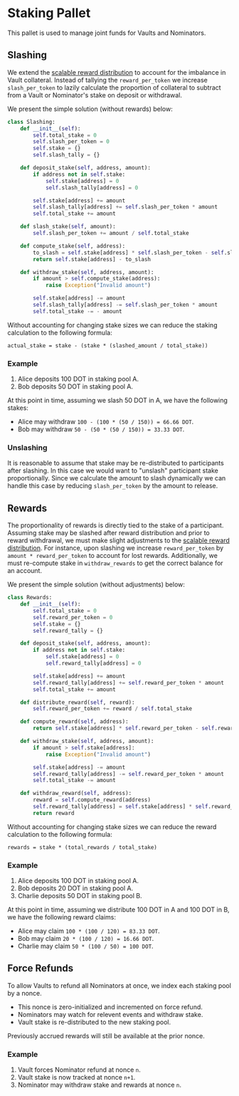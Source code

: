 # Staking Pallet

This pallet is used to manage joint funds for Vaults and Nominators.

## Slashing

We extend the [scalable reward distribution](https://solmaz.io/2019/02/24/scalable-reward-changing/) to account for the imbalance in Vault collateral. Instead of tallying the `reward_per_token` we increase `slash_per_token` to lazily calculate the proportion of collateral to subtract from a Vault or Nominator's stake on deposit or withdrawal.

We present the simple solution (without rewards) below:

```python
class Slashing:
    def __init__(self):
        self.total_stake = 0
        self.slash_per_token = 0
        self.stake = {}
        self.slash_tally = {}

    def deposit_stake(self, address, amount):
        if address not in self.stake:
            self.stake[address] = 0
            self.slash_tally[address] = 0

        self.stake[address] += amount
        self.slash_tally[address] += self.slash_per_token * amount
        self.total_stake += amount

    def slash_stake(self, amount):
        self.slash_per_token += amount / self.total_stake

    def compute_stake(self, address):
        to_slash = self.stake[address] * self.slash_per_token - self.slash_tally[address]
        return self.stake[address] - to_slash

    def withdraw_stake(self, address, amount):
        if amount > self.compute_stake(address):
            raise Exception("Invalid amount")

        self.stake[address] -= amount
        self.slash_tally[address] -= self.slash_per_token * amount
        self.total_stake -= - amount
```

Without accounting for changing stake sizes we can reduce the staking calculation to the following formula:

```
actual_stake = stake - (stake * (slashed_amount / total_stake))
```

### Example

1. Alice deposits 100 DOT in staking pool A.
2. Bob deposits 50 DOT in staking pool A.

At this point in time, assuming we slash 50 DOT in A, we have the following stakes:

- Alice may withdraw `100 - (100 * (50 / 150)) = 66.66 DOT`.
- Bob may withdraw `50 - (50 * (50 / 150)) = 33.33 DOT`.

### Unslashing

It is reasonable to assume that stake may be re-distributed to participants after slashing. In this case we would want to "unslash" participant stake proportionally. Since we calculate the amount to slash dynamically we can handle this case by reducing `slash_per_token` by the amount to release.

## Rewards

The proportionality of rewards is directly tied to the stake of a participant. Assuming stake may be slashed after reward distribution and prior to reward withdrawal, we must make slight adjustments to the [scalable reward distribution](https://solmaz.io/2019/02/24/scalable-reward-changing/). For instance, upon slashing we increase `reward_per_token` by `amount * reward_per_token` to account for lost rewards. Additionally, we must re-compute stake in `withdraw_rewards` to get the correct balance for an account.

We present the simple solution (without adjustments) below:

```python
class Rewards:
    def __init__(self):
        self.total_stake = 0
        self.reward_per_token = 0
        self.stake = {}
        self.reward_tally = {}

    def deposit_stake(self, address, amount):
        if address not in self.stake:
            self.stake[address] = 0
            self.reward_tally[address] = 0

        self.stake[address] += amount
        self.reward_tally[address] += self.reward_per_token * amount
        self.total_stake += amount

    def distribute_reward(self, reward):
        self.reward_per_token += reward / self.total_stake

    def compute_reward(self, address):
        return self.stake[address] * self.reward_per_token - self.reward_tally[address]

    def withdraw_stake(self, address, amount):
        if amount > self.stake[address]:
            raise Exception("Invalid amount")

        self.stake[address] -= amount
        self.reward_tally[address] -= self.reward_per_token * amount
        self.total_stake -= amount

    def withdraw_reward(self, address):
        reward = self.compute_reward(address)
        self.reward_tally[address] = self.stake[address] * self.reward_per_token
        return reward
```

Without accounting for changing stake sizes we can reduce the reward calculation to the following formula:

```
rewards = stake * (total_rewards / total_stake)
```

### Example

1. Alice deposits 100 DOT in staking pool A.
2. Bob deposits 20 DOT in staking pool A.
3. Charlie deposits 50 DOT in staking pool B.

At this point in time, assuming we distribute 100 DOT in A and 100 DOT in B, we have the following reward claims:

- Alice may claim `100 * (100 / 120) = 83.33 DOT`.
- Bob may claim `20 * (100 / 120) = 16.66 DOT`.
- Charlie may claim `50 * (100 / 50) = 100 DOT`.

## Force Refunds

To allow Vaults to refund all Nominators at once, we index each staking pool by a nonce.

- This nonce is zero-initialized and incremented on force refund.
- Nominators may watch for relevent events and withdraw stake.
- Vault stake is re-distributed to the new staking pool.

Previously accrued rewards will still be available at the prior nonce.

### Example

1. Vault forces Nominator refund at nonce `n`.
2. Vault stake is now tracked at nonce `n+1`.
3. Nominator may withdraw stake and rewards at nonce `n`.
